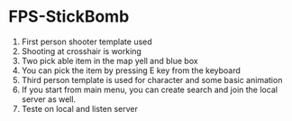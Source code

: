 # FPS-StickBomb


1.	First person shooter template used 
2.	Shooting at crosshair is working 
3.	Two pick able item in the map yell and blue box
4.	You can pick the item by pressing E key from the keyboard 
5.	Third person template is used for character and some basic animation 
6.	If you start from main menu, you can create search and join the local server as well. 
7.	Teste on local and listen server 
